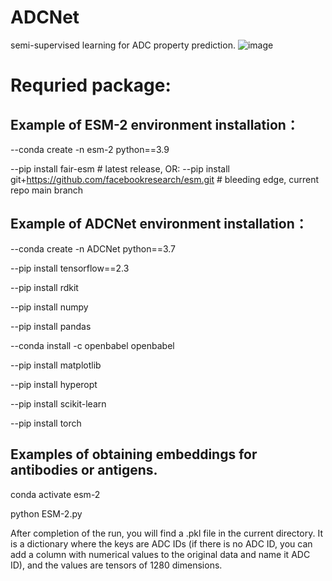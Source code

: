 # ADCNet
semi-supervised learning for ADC property prediction.
![image](https://github.com/idrugLab/ADCNet/blob/main/ADCNet.png)

# Requried package: 
## Example of ESM-2 environment installation：
--conda create -n esm-2 python==3.9

--pip install fair-esm  # latest release, OR:
--pip install git+https://github.com/facebookresearch/esm.git  # bleeding edge, current repo main branch

## Example of ADCNet environment installation：
--conda create -n ADCNet python==3.7

--pip install tensorflow==2.3

--pip install rdkit

--pip install numpy

--pip install pandas

--conda install -c openbabel openbabel

--pip install matplotlib

--pip install hyperopt

--pip install scikit-learn

--pip install torch
## Examples of obtaining embeddings for antibodies or antigens.
conda activate esm-2

python ESM-2.py

After completion of the run, you will find a .pkl file in the current directory. It is a dictionary where the keys are ADC IDs (if there is no ADC ID, you can add a column with numerical values to the original data and name it ADC ID), and the values are tensors of 1280 dimensions.

